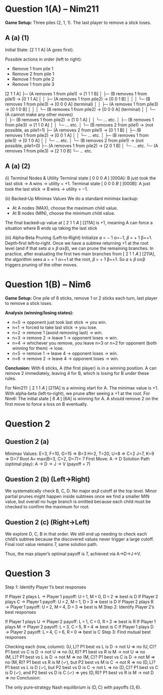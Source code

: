 # Question 1(A) – Nim211

**Game Setup:** Three piles (2, 1, 1). The last player to remove a stick loses.

## A (a) (1)
Initial State: [2 1 1 A] (A goes first).

Possible actions in order (left to right):
- Remove 1 from pile 1
- Remove 2 from pile 1
- Remove 1 from pile 2
- Remove 1 from pile 3

[2 1 1 A]
├─ (A removes 1 from pile1) → [1 1 1 B]
│   ├─ (B removes 1 from pile1) → [0 1 1 A]
│   │   ├─ (A removes 1 from pile2) → [0 0 1 B]
│   │   │   └─ (B removes 1 from pile3) → [0 0 0 A]  (terminal)
│   │   ├─ (A removes 1 from pile3) → [0 1 0 B] 
│   │   │   └─ (B removes 1 from pile2) → [0 0 0 A]  (terminal)
│   │   └─ (A cannot make any other moves)  
│   ├─ (B removes 1 from pile2) → [1 0 1 A]
│   │   └─ … etc.
│   ├─ (B removes 1 from pile3) → [1 1 0 A]
│   │   └─ … etc.
│   └─ (B removes 2 from pile1) → (not possible, as pile1=1)
├─ (A removes 2 from pile1) → [0 1 1 B]
│   ├─ (B removes 1 from pile2) → [0 0 1 A]
│   │   └─ … etc.
│   ├─ (B removes 1 from pile3) → [0 1 0 A]
│   │   └─ … etc.
│   └─ (B removes 2 from pile1) → (not possible, pile1=0)
├─ (A removes 1 from pile2) → [2 0 1 B]
│   └─ … etc.
└─ (A removes 1 from pile3) → [2 1 0 B]
    └─ … etc.

## A (a) (2)
(i) Terminal Nodes & Utility
Terminal state [ 0 0 0 𝐴 ] [000A]: B just took the last stick → A wins → utility = +1.
Terminal state [ 0 0 0 𝐵 ] [000B]: A just took the last stick → B wins → utility = −1.

(ii) Backed‐Up Minimax Values
We do a standard minimax backup:
-  At A nodes (MAX), choose the maximum child value. 
- At B nodes (MIN), choose the minimum child value. 

The final backed‐up value at [ 2 1 1 𝐴 ] [211A] is +1, meaning A can force a situation where B ends up taking the last stick

(iii) Alpha‐Beta Pruning (Left‐to‐Right)
Initialize 𝛼 = − 1 α=−1, 𝛽 = + 1 β=+1.
Depth‐first left‐to‐right. 
Once we have a subtree returning +1 at the root level (and if that sets 𝛼 ≥ 𝛽 α≥β), we can prune the remaining branches. 
In practice, after evaluating the first two main branches from [ 2 1 1 𝐴 ] [211A], the algorithm sees 𝛼 = + 1 α=+1 at the root, 𝛽 = + 1 β=+1. So 𝛼 ≥ 𝛽 α≥β triggers pruning of the other moves.

# Question 1(B) – Nim6

**Game Setup:** One pile of 6 sticks, remove 1 or 2 sticks each turn, last player to remove a stick loses.

**Analysis (winning/losing states):**
- n=0 → opponent just took last stick → you win.
- n=1 → forced to take last stick → you lose.
- n=2 → remove 1 (avoid removing last) → win.
- n=3 → remove 2 → leave 1 → opponent loses → win.
- n=4 → whichever you remove, you leave n=3 or n=2 for opponent (both winning for them) → lose.
- n=5 → remove 1 → leave 4 → opponent loses → win.
- n=6 → remove 2 → leave 4 → opponent loses → win.

**Conclusion:** With 6 sticks, A (the first player) is in a winning position. A can remove 2 immediately, leaving 4 for B, which is losing for B under these rules.

For Nim211: [ 2 1 1 𝐴 ] [211A] is a winning start for A. The minimax value is +1. With alpha‐beta (left‐to‐right), we prune after seeing a +1 at the root. 
For Nim6: The initial state [ 6 𝐴 ] [6A] is winning for A. A should remove 2 on the first move to force a loss on B eventually.

# Question 2

## Question 2 (a)

Minimax Values:
E=3, F=10, G=15 ⇒ B=3
H=2, T=20, U=8 ⇒ C=2
J=7, K=9 ⇒ D=7
Root A= max(B=3, C=2, D=7)= 7
First Move: A → D
Solution Path (optimal play): A → D → J → V (payoff = 7)


## Question 2 (b) (Left→Right)

We systematically check B, C, D.
No major 𝛼≥𝛽 cutoff at the top level.
Minor partial prunes might happen inside subtrees once we find a smaller MIN value, but overall no huge branch is omitted because each child must be checked to confirm the maximum for root.

## Question 2 (c) (Right→Left)

We explore D, C, B in that order.
We still end up needing to check each child’s subtree because the discovered values never trigger a large cutoff.
Final root value remains 7, same solution path.

Thus, the max player’s optimal payoff is 7, achieved via A→D→J→V.

# Question 3

Step 1: Identify Player 1’s best responses

If Player 2 plays L → Player 1 payoff: U = 1, M = 0, D = 2 ⇒ best is D
If Player 2 plays C → Player 1 payoff: U = 2, M = 1, D = 3 ⇒ best is D
If Player 2 plays R → Player 1 payoff: U = 2, M = 4, D = 3 ⇒ best is M
Step 2: Identify Player 2’s best responses

If Player 1 plays U → Player 2 payoff: L = 1, C = 0, R = 2 ⇒ best is R
If Player 1 plays M → Player 2 payoff: L = 3, C = 5, R = 4 ⇒ best is C
If Player 1 plays D → Player 2 payoff: L = 4, C = 6, R = 0 ⇒ best is C
Step 3: Find mutual best responses

Checking each (row, column):
(U, L)? P1 best vs L is D → not U ⇒ no
(U, C)? P1 best vs C is D → not U ⇒ no
(U, R)? P1 best vs R is M → not U ⇒ no
(M, L)? P1 best vs L is D → not M ⇒ no
(M, C)? P1 best vs C is D → not M ⇒ no
(M, R)? P1 best vs R is M (✓), but P2 best vs M is C → not R ⇒ no
(D, L)? P1 best vs L is D (✓), but P2 best vs D is C → not L ⇒ no
(D, C)? P1 best vs C is D (✓), and P2 best vs D is C (✓) ⇒ yes
(D, R)? P1 best vs R is M → not D ⇒ no
Conclusion:

The only pure‐strategy Nash equilibrium is (D, C) with payoffs (3, 6).